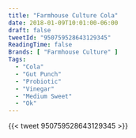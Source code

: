 ```yaml
---
title: "Farmhouse Culture Cola"
date: 2018-01-09T10:01:00-06:00
draft: false
tweetId: "950759528643129345"
ReadingTime: false
Brands: [ "Farmhouse Culture" ]
Tags:
  - "Cola"
  - "Gut Punch"
  - "Probiotic"
  - "Vinegar"
  - "Medium Sweet"
  - "Ok"
---
```


{{< tweet 950759528643129345 >}}